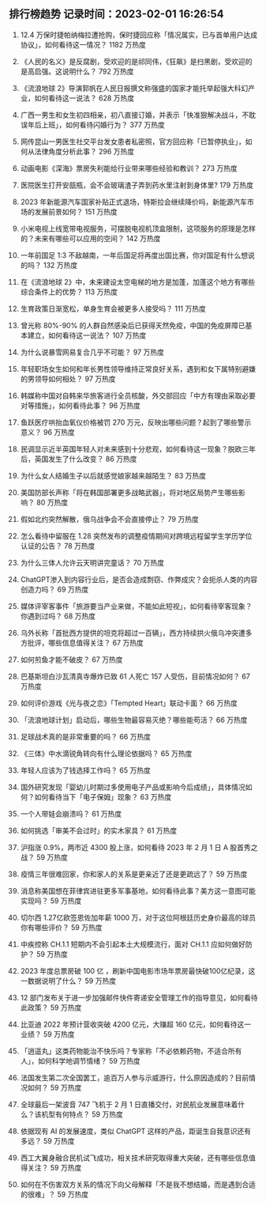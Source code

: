 
## 排行榜趋势 记录时间：2023-02-01 16:26:54
  
  1. 12.4 万保时捷帕纳梅拉遭抢购，保时捷回应称「情况属实，已与首单用户达成协议」，如何看待这一情况？ 1182 万热度
    
  2. 《人民的名义》是反腐剧，受欢迎的是祁同伟，《狂飙》是扫黑剧，受欢迎的是高启强。这说明什么？ 792 万热度
    
  3. 《流浪地球 2》导演郭帆在人民日报撰文称强盛的国家才能托举起强大科幻产业，如何看待这一说法？ 628 万热度
    
  4. 广西一男生和女生初四相亲，初八直接订婚，并表示「快准狠解决战斗，不耽误年后上班」，如何看待闪婚行为？ 377 万热度
    
  5. 网传昆山一男医生社交平台发女患者私密照，官方回应称「已暂停执业」，如何从法律角度分析此事？ 296 万热度
    
  6. 动画电影《深海》票房失利能给行业带来哪些经验和教训？ 273 万热度
    
  7. 医院医生打开安瓿瓶，会不会玻璃渣子弄到药水里注射到身体里? 179 万热度
    
  8. 2023 年新能源汽车国家补贴正式退场，特斯拉会继续降价吗，新能源汽车市场的发展前景如何？ 151 万热度
    
  9. 小米电视上线宽带电视服务，可摆脱电视机顶盒限制，这项服务的原理是怎样的？未来有哪些可以应用的空间？ 142 万热度
    
  10. 一年前国足 1:3 不敌越南，一年后国足将再度出国比赛，你对国足有什么想说的吗？ 132 万热度
    
  11. 在《流浪地球 2》中，未来建设太空电梯的地方是加蓬，加蓬这个地方有哪些综合条件上的优势？ 113 万热度
    
  12. 生育政策日渐宽松，单身生育会被更多人接受吗？ 111 万热度
    
  13. 曾光称 80%-90% 的人群自然感染后已获得天然免疫，中国的免疫屏障已基本建立，如何看待这一说法？ 107 万热度
    
  14. 为什么说暴雪网易复合几乎不可能？ 97 万热度
    
  15. 年轻职场女生如何和年长男性领导维持正常良好关系，遇到和女下属特别避嫌的男领导如何相处？ 97 万热度
    
  16. 韩媒称中国对自韩来华旅客进行全员核酸，外交部回应「中方有理由采取必要对等措施」，如何看待此事？ 96 万热度
    
  17. 鱼跃医疗哄抬血氧仪价格被罚 270 万元，反映出哪些问题？起到了哪些警示意义？ 96 万热度
    
  18. 民调显示近半英国年轻人对未来感到十分悲观，如何看待这一现象？脱欧三年后，英国发生了什么改变？ 86 万热度
    
  19. 为什么女人结婚生子以后就感觉娘家越来越陌生？ 83 万热度
    
  20. 美国防部长声称「将在韩国部署更多战略武器」，将对地区局势产生哪些影响？ 80 万热度
    
  21. 假如北约突然解散，俄乌战争会不会直接停止？ 79 万热度
    
  22. 怎么看待中留服在 1.28 突然发布的调整疫情期间对跨境远程留学生学历学位认证的公告？ 78 万热度
    
  23. 为什么三体人允许云天明讲完童话？ 70 万热度
    
  24. ChatGPT渗入到内容行业后，是否会造成剽窃、作弊成灾？会扼杀人类的内容创造力吗？ 69 万热度
    
  25. 媒体评宰客事件「旅游要当产业来做，不能如此短视」，如何看待宰客现象？你遇到过吗？ 68 万热度
    
  26. 乌外长称「首批西方提供的坦克将超过一百辆」，西方持续拱火俄乌冲突遭多方批评，哪些信息值得关注？ 67 万热度
    
  27. 如何煎鱼才能不破皮？ 67 万热度
    
  28. 巴基斯坦白沙瓦清真寺爆炸已致 61 人死亡 157 人受伤，目前情况如何？ 67 万热度
    
  29. 如何评价游戏《光与夜之恋》「Tempted Heart」联动卡面？ 66 万热度
    
  30. 「流浪地球计划」启动后，哪些生物最容易灭绝？哪些能苟活？ 66 万热度
    
  31. 足球战术真的是非常重要的吗？ 66 万热度
    
  32. 《三体》中水滴锐角转向有什么理论依据吗？ 65 万热度
    
  33. 年轻人应该为了钱选择工作吗？ 65 万热度
    
  34. 国外研究发现「婴幼儿时期过多使用电子产品或影响今后成绩」，具体情况如何？如何看待当下「电子保姆」现象？ 63 万热度
    
  35. 一个人带娃会崩溃吗？ 61 万热度
    
  36. 如何挑选「审美不会过时」的实木家具？ 61 万热度
    
  37. 沪指涨 0.9%，两市近 4300 股上涨，如何看待 2023 年 2 月 1 日 A 股首秀之战？ 59 万热度
    
  38. 疫情三年很难回家，你和家人的关系是更亲近了还是更疏远了？ 59 万热度
    
  39. 消息称美国想在菲律宾进驻更多军事基地，如何看待此事？美方这一意图可能实现吗？ 59 万热度
    
  40. 切尔西 1.27亿欧签恩佐加年薪 1000 万，对于这位阿根廷历史身价最高的球员你有哪些评价？ 59 万热度
    
  41. 中疾控称 CH.1.1 短期内不会引起本土大规模流行，面对 CH.1.1 应如何做好防护？ 59 万热度
    
  42. 2023 年度总票房破 100 亿 ，刷新中国电影市场年票房最快破100亿纪录，这一数据说明了什么？ 59 万热度
    
  43. 12 部门发布关于进一步加强邮件快件寄递安全管理工作的指导意见，如何看待此政策？ 59 万热度
    
  44. 比亚迪 2022 年预计营收突破 4200 亿元，大赚超 160 亿元，如何看待这一业绩？ 59 万热度
    
  45. 「逍遥丸」这类药物能治不快乐吗？专家称「不必依赖药物，不适合所有人」，如何科学地调节情绪？ 59 万热度
    
  46. 法国发生第二次全国罢工，逾百万人参与示威游行，什么原因造成的？目前情况如何？ 59 万热度
    
  47. 全球最后一架波音 747 飞机于 2 月 1 日直播交付，对民航业发展意味着什么？该机型有何特点？ 59 万热度
    
  48. 依据现有 AI 的发展速度，类似 ChatGPT 这样的产品，距诞生自我意识还有多远？ 59 万热度
    
  49. 西工大翼身融合民机试飞成功，相关技术研究取得重大突破，还有哪些信息值得关注？ 59 万热度
    
  50. 如何在不伤害双方关系的情况下向父母解释「不是我不想结婚，而是遇到合适的很难」？ 59 万热度
    
